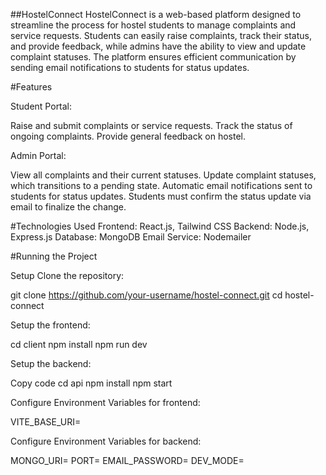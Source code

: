 ##HostelConnect
HostelConnect is a web-based platform designed to streamline the process for hostel students to manage complaints and service requests. Students can easily raise complaints, track their status, and provide feedback, while admins have the ability to view and update complaint statuses. The platform ensures efficient communication by sending email notifications to students for status updates.

#Features

Student Portal:

Raise and submit complaints or service requests.
Track the status of ongoing complaints.
Provide general feedback on hostel.

Admin Portal:

View all complaints and their current statuses.
Update complaint statuses, which transitions to a pending state.
Automatic email notifications sent to students for status updates.
Students must confirm the status update via email to finalize the change.

#Technologies Used
Frontend: React.js, Tailwind CSS
Backend: Node.js, Express.js
Database: MongoDB
Email Service: Nodemailer

#Running the Project

Setup
Clone the repository:

git clone https://github.com/your-username/hostel-connect.git
cd hostel-connect

Setup the frontend:

cd client
npm install
npm run dev

Setup the backend:

Copy code
cd api
npm install
npm start

Configure Environment Variables for frontend:

VITE_BASE_URI=

Configure Environment Variables for backend:

MONGO_URI=
PORT=
EMAIL_PASSWORD=
DEV_MODE=


